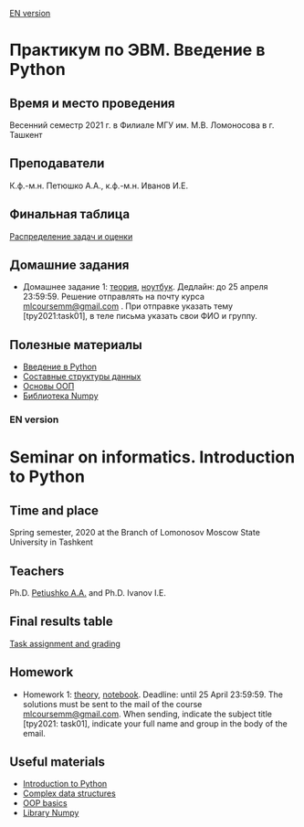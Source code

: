 [EN version](#en)

# Практикум по ЭВМ. Введение в Python

## Время и место проведения
Весенний семестр 2021 г. в Филиале МГУ им. М.В. Ломоносова в г. Ташкент

## Преподаватели
К.ф.-м.н. Петюшко А.А., к.ф.-м.н. Иванов И.Е.

## Финальная таблица
[Распределение задач и оценки](https://docs.google.com/spreadsheets/d/15UMKQKDdTd8gs9dEeM7nVeEZAR0r-8tYkINScdesZzU/edit#gid=0)

## Домашние задания
* Домашнее задание 1: [теория](https://github.com/mlcoursemm/tpy2021spring/blob/main/assignments/tAssignment01_theory.pdf), [ноутбук](https://github.com/mlcoursemm/tpy2021spring/blob/main/assignments/tAssignment01.ipynb). Дедлайн: до 25 апреля 23:59:59. Решение отправлять на почту курса mlcoursemm@gmail.com . При отправке указать тему [tpy2021:task01], в теле письма указать свои ФИО и группу.

## Полезные материалы
* [Введение в Python](https://github.com/mlcoursemm/py2020autumn/blob/master/lectures/Python01-basics.ipynb)
* [Составные структуры данных](https://github.com/mlcoursemm/py2020autumn/blob/master/lectures/Python02-basics2.ipynb)
* [Основы ООП](https://github.com/mlcoursemm/py2020autumn/blob/master/lectures/Python03-OOP.ipynb)
* [Библиотека Numpy](https://github.com/mlcoursemm/py2020autumn/blob/master/lectures/Python04-Numpy.ipynb)



 ### <a name="en" /> EN version

# Seminar on informatics. Introduction to Python

## Time and place
Spring semester, 2020 at the Branch of Lomonosov Moscow State University in Tashkent

## Teachers
Ph.D. [Petiushko A.A.](https://petiushko.info) and Ph.D. Ivanov I.E.

## Final results table
[Task assignment and grading](https://docs.google.com/spreadsheets/d/15UMKQKDdTd8gs9dEeM7nVeEZAR0r-8tYkINScdesZzU/edit#gid=0)

## Homework
* Homework 1: [theory](https://github.com/mlcoursemm/tpy2021spring/blob/main/assignments/tAssignment01_theory.pdf), [notebook](https://github.com/mlcoursemm/tpy2021spring/blob/main/assignments/tAssignment01.ipynb). Deadline: until 25 April 23:59:59. The solutions must be sent to the mail of the course mlcoursemm@gmail.com. When sending, indicate the subject title [tpy2021: task01], indicate your full name and group in the body of the email.

## Useful materials
* [Introduction to Python](https://github.com/mlcoursemm/py2020autumn/blob/master/lectures/Python01-basics.ipynb)
* [Complex data structures](https://github.com/mlcoursemm/py2020autumn/blob/master/lectures/Python02-basics2.ipynb)
* [OOP basics](https://github.com/mlcoursemm/py2020autumn/blob/master/lectures/Python03-OOP.ipynb)
* [Library Numpy](https://github.com/mlcoursemm/py2020autumn/blob/master/lectures/Python04-Numpy.ipynb)
